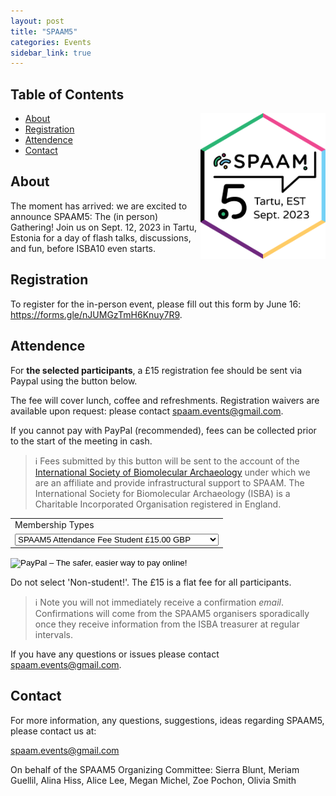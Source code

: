 ```yaml
---
layout: post
title: "SPAAM5"
categories: Events
sidebar_link: true
---
```

## Table of Contents
<img align="right" src="/assets/media/spaam5_sticker_v4.png" alt="SPAAM5 sticker" width="200px" class="right">

- [About](#about)
- [Registration](#registration)
- [Attendence](#attendence)
- [Contact](#contact)

## About

The moment has arrived: we are excited to announce SPAAM5: The (in person) Gathering!
Join us on Sept. 12, 2023 in Tartu, Estonia for a day of flash talks, discussions, and fun, before ISBA10 even starts.

## Registration

To register for the in-person event, please fill out this form by June 16: <a href="[url](https://forms.gle/nJUMGzTmH6Knuy7R9)">https://forms.gle/nJUMGzTmH6Knuy7R9</a>.  

## Attendence

For **the selected participants**, a £15 registration fee should be sent via Paypal using the button below. 

The fee will cover lunch, coffee and refreshments. Registration waivers are available upon request: please contact [spaam.events@gmail.com](spaam.events@gmail.com). 

If you cannot pay with PayPal (recommended), fees can be collected prior to the start of the meeting in cash.

> ℹ️ Fees submitted by this button will be sent to the account of the [International Society of Biomolecular Archaeology](https://isbarch.org) under which we are an affiliate and provide infrastructural support to SPAAM. The International Society for Biomolecular Archaeology (ISBA) is a Charitable Incorporated Organisation registered in England.

<form action="https://www.paypal.com/cgi-bin/webscr" method="post" target="_top">
    <input type="hidden" name="cmd" value="_s-xclick">
    <input type="hidden" name="hosted_button_id" value="8RU27BBGYQ8ZG">
    <table>
       <tr><td><input type="hidden" name="on0" value="Membership Types">Membership Types</td></tr><tr><td><select name="os0">
            <option value="SPAAM5 Attendance Fee Student">SPAAM5 Attendance Fee Student £15.00 GBP</option>
            <option value="SPAAM5 Attendance Fee Non-student">SPAAM5 Attendance Fee Non-student £30.00 GBP</option>
        </select> </td></tr>
    </table>
    <input type="hidden" name="currency_code" value="GBP">
    <input type="image" src="https://www.paypalobjects.com/en_US/i/btn/btn_buynowCC_LG.gif" border="0" name="submit" alt="PayPal – The safer, easier way to pay online!">
    <img alt="" border="0" src="https://www.paypalobjects.com/en_GB/i/scr/pixel.gif" width="1" height="1">
</form>

Do not select 'Non-student!'. The £15 is a flat fee for all participants. 

> ℹ️ Note you will not immediately receive a confirmation _email_. Confirmations will come from the SPAAM5 organisers sporadically once they receive information from the ISBA treasurer at regular intervals.

If you have any questions or issues please contact [spaam.events@gmail.com](spaam.events@gmail.com).


## Contact

For more information, any questions, suggestions, ideas regarding SPAAM5, please contact us at:

[spaam.events@gmail.com](mailto:spaam.events@gmail.com)

On behalf of the SPAAM5 Organizing Committee: 
Sierra Blunt, Meriam Guellil, Alina Hiss, Alice Lee, Megan Michel, Zoe Pochon, Olivia Smith
